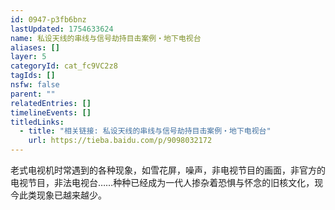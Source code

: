 ```yaml
---
id: 0947-p3fb6bnz
lastUpdated: 1754633624
name: 私设天线的串线与信号劫持目击案例・地下电视台
aliases: []
layer: 5
categoryId: cat_fc9VC2z8
tagIds: []
nsfw: false
parent: ""
relatedEntries: []
timelineEvents: []
titledLinks:
  - title: "相关链接: 私设天线的串线与信号劫持目击案例・地下电视台"
    url: https://tieba.baidu.com/p/9098032172
---
```


老式电视机时常遇到的各种现象，如雪花屏，噪声，非电视节目的画面，非官方的电视节目，非法电视台……种种已经成为一代人掺杂着恐惧与怀念的旧核文化，现今此类现象已越来越少。